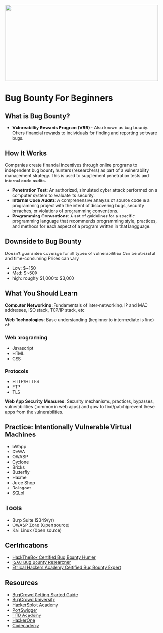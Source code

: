 <div id="header" align="center">
  <img src="https://live.staticflickr.com/65535/48269414571_db8104170e_b.jpg" height="250" width="500"/>
</div> 

# Bug Bounty For Beginners 

## What is Bug Bounty?
- **Vulnreability Rewards Program (VRB)** - Also known as bug bounty. Offers financial rewards to individuals for finding and reporting software bugs.

## How It Works
Companies create financial incentives through online programs to independent bug bounty hunters (researchers) as part of a vulnerability management strategy. This is used to supplement penetration tests and internal code audits.
- **Penetration Test**: An authorized, simulated cyber attack performed on a computer system to evaluate its security.
- **Internal Code Audits**: A comprehensive analysis of source code in a programming project with the intent of discovering bugs, security breaches, or violations of programming conventions.
- **Programming Conventions**: A set of guidelines for a specific programming language that recommends programming style, practices, and methods for each aspect of a program written in that langguage.

## Downside to Bug Bounty
Doesn't guarantee coversge for all types of vulnerabilities
Can be stressful and time-consuming
Prices can vary
- Low: $~150
- Med: $~500
- high: roughly $1,000 to $3,000

## What You Should Learn
**Computer Networking**: Fundamentals of inter-networking, IP and MAC addresses, ISO stack, TCP/IP stack, etc

**Web Technologies**: Basic understanding (beginner to intermediate is fine) of:
### Web progranning
- Javascript
- HTML
- CSS
### Protocols
- HTTP/HTTPS
- FTP
- TLS

**Web App Security Measures**: Security mechanisms, practices, bypasses, vulnerabilities (common in web apps) and gow to find/patch/prevent these apps from the vulnerabilities.

## Practice: Intentionally Vulnerable Virtual Machines
- bWapp
- DVWA
- OWASP
- Cyclone
- Bricks
- Butterfly
- Hacme
- Juice Shop
- Railsgoat
- SQLol

## Tools
- Burp Suite ($349/yr)
- OWASP Zone (Open source)
- Kali Linux (Open source)

## Certifications
- [HackTheBox Certified Bug Bounty Hunter](https://academy.hackthebox.com/preview/certifications/htb-certified-bug-bounty-hunter)
- [ISAC Bug Bounty Researcher](https://isacfoundation.org/certified-bug-bounty-researcher/)
- [Ethical Hackers Academy Certified Bug Bounty Expert](https://ethicalhackersacademy.com/products/certified-bug-bounty-expert/)

## Resources
- [BugCrowd Getting Started Guide](https://www.bugcrowd.com/blog/getting-started-bug-bounty-hunter-methodology/)
- [BugCrowd University](bugcrowd.com/resources/levelup/introduction-to-bugcrowd-university/)
- [HackerSploit Academy](https://hackersploit.academy/)
- [PortSwigger](https://portswigger.net/)
- [HTB Academy](https://academy.hackthebox.com/)
- [HackerOne](https://www.hackerone.com/hackers/hacker101)
- [Codecademy](https://www.codecademy.com/learn)
